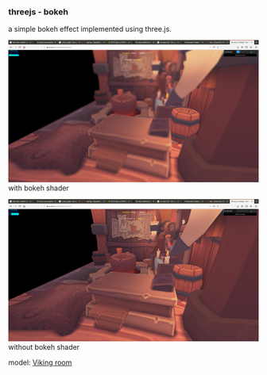 ### threejs - bokeh
a simple bokeh effect implemented using three.js.

![](img/1.png)
with bokeh shader

![](img/2.png)
without bokeh shader

model: [Viking room](https://sketchfab.com/3d-models/viking-room-a49f1b8e4f5c4ecf9e1fe7d81915ad38)



